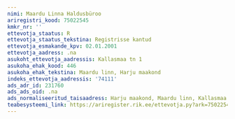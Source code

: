 ```yaml
---
nimi: Maardu Linna Haldusbüroo
ariregistri_kood: 75022545
kmkr_nr: ''
ettevotja_staatus: R
ettevotja_staatus_tekstina: Registrisse kantud
ettevotja_esmakande_kpv: 02.01.2001
ettevotja_aadress: .na
asukoht_ettevotja_aadressis: Kallasmaa tn 1
asukoha_ehak_kood: 446
asukoha_ehak_tekstina: Maardu linn, Harju maakond
indeks_ettevotja_aadressis: '74111'
ads_adr_id: 231760
ads_ads_oid: .na
ads_normaliseeritud_taisaadress: Harju maakond, Maardu linn, Kallasmaa tn 1
teabesysteemi_link: https://ariregister.rik.ee/ettevotja.py?ark=75022545&ref=rekvisiidid
---
```

